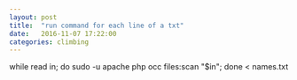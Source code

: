 ```yaml
---
layout: post
title:  "run command for each line of a txt"
date:   2016-11-07 17:22:00
categories: climbing
---
```


while read in; do sudo -u apache php occ files:scan "$in"; done < names.txt
